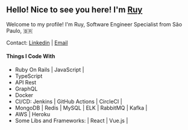 ## Hello! Nice to see you here! I'm [Ruy](https://www.linkedin.com/in/ricardo-guinalia-ruy-18674467/)
Welcome to my profile! I'm Ruy, Software Engineer Specialist from São Paulo, &#x1f1e7;&#x1f1f7;

Contact: [Linkedin](https://www.linkedin.com/in/ricardo-guinalia-ruy-18674467/) | [Email](mailto:ricardo.rruy@hotmail.com)

#### Things I Code With
* Ruby On Rails | JavaScript | 
* TypeScript 
* API Rest 
* GraphQL 
* Docker 
* CI/CD: Jenkins | GitHub Actions | CircleCI | 
* MongoDB | Redis | MySQL | ELK | RabbitMQ | Kafka | 
* AWS | Heroku 
* Some Libs and Frameworks: | React | Vue.js |

<!--
**rruy/rruy** is a ✨ _special_ ✨ repository because its `README.md` (this file) appears on your GitHub profile.

Here are some ideas to get you started:

- 🔭 I’m currently working on ...
- 🌱 I’m currently learning ...
- 👯 I’m looking to collaborate on ...
- 🤔 I’m looking for help with ...
- 💬 Ask me about ...
- 📫 How to reach me: ...
- 😄 Pronouns: ...
- ⚡ Fun fact: ...
-->
